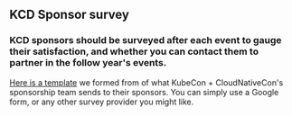 ## KCD Sponsor survey

### KCD sponsors should be surveyed after each event to gauge their satisfaction, and whether you can contact them to partner in the follow year's events.

[Here is a template](https://docs.google.com/document/d/191PermMybL5-lk8GRoVwHfWcdHQuBIUoxubBC4XKBMU/edit) we formed from of what KubeCon + CloudNativeCon's sponsorship team sends to their sponsors. You can simply use a Google form, or any other survey provider you might like.
